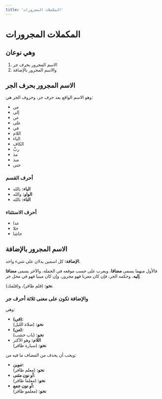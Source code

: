 ```yaml
---
title: 'المكملات المجرورات'
---
```


# المكملات المجرورات

## وهي نوعان

1. الاسم المجرور بحرف جر
2. والاسم المجرور بالإضافة

## الاسم المجرور بحرف الجر

وهو الاسم الواقع بعد حرف جر، وحروف الجر هي:

- من
- إلى
- عن
- على
- في
- اللام
- الباء
- الكاف
- ربَّ
- مذ
- منذ
- حتى

### أحرف القسم

- **الباء:** بالله
- **الواو:** والله
- **التاء:** تالله

### أحرف الاستثناء

- عدا
- خلا
- حاشا

## الاسم المجرور بالإضافة

**الإضافة:** كل اسمين يدلان على شيء واحد.

فالأول منهما يسمى **مضافا**، ويعرب على حسب موقعه في الجملة، والآخر يسمى **مضافا إليه**، وحكمه الجر، فإن كان معربا فهو مجرور، وإن كان مبنيا فهو في محل جر.

**نحو:** (قلم ظافر)، و(قلمك).

### والإضافة تكون على معنى ثلاثة أحرف جر

وهي:

- **(في):**  
  **نحو:** (صلاة الليل)
- **(من):**  
  **نحو:** (باب خشب)
- **اللام:** وهو الأكثر  
  **نحو:** (سيارة ظافر)

ويجب أن يحذف من المضاف ما فيه من:

- **تنوين:**  
  **نحو:** (معلم ظافر)
- **أو نون مثنى:**  
  **نحو:** (معلما ظافر)
- **أو نون جمع:**  
  **نحو:** (معلمو ظافر)

